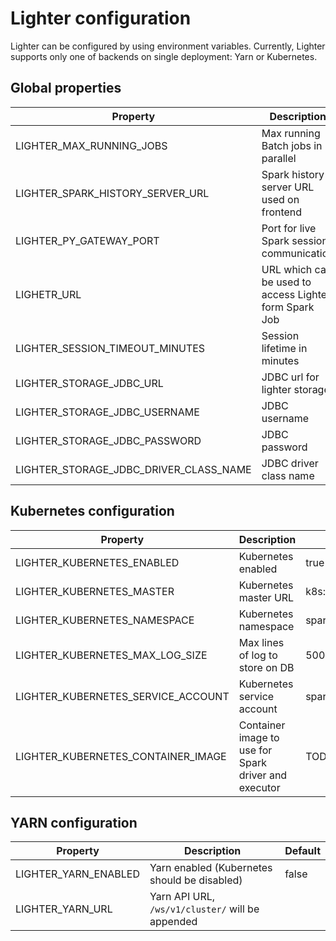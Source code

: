 # Lighter configuration

Lighter can be configured by using environment variables. Currently, Lighter supports only one of backends on single deployment: Yarn or Kubernetes.

## Global properties

| Property                               | Description                                            | Default                          |
| -------------------------------------- | ------------------------------------------------------ | -------------------------------- |
| LIGHTER_MAX_RUNNING_JOBS               | Max running Batch jobs in parallel                     | 5                                |
| LIGHTER_SPARK_HISTORY_SERVER_URL       | Spark history server URL used on frontend              | http://localhost/spark-history/  |
| LIGHTER_PY_GATEWAY_PORT                | Port for live Spark session communication              | 25333                            |
| LIGHETR_URL                            | URL which can be used to access Lighter form Spark Job | http://lighter.spark:8080        |
| LIGHTER_SESSION_TIMEOUT_MINUTES        | Session lifetime in minutes                            | 90                               |
| LIGHTER_STORAGE_JDBC_URL               | JDBC url for lighter storage                           | jdbc:h2:mem:lighter              |
| LIGHTER_STORAGE_JDBC_USERNAME          | JDBC username                                          | sa                               |
| LIGHTER_STORAGE_JDBC_PASSWORD          | JDBC password                                          |                                  |
| LIGHTER_STORAGE_JDBC_DRIVER_CLASS_NAME | JDBC driver class name                                 | org.h2.Driver                    |


## Kubernetes configuration

| Property                           | Description                                          | Default                                        |
| ---------------------------------- | ---------------------------------------------------- | ---------------------------------------------- |
| LIGHTER_KUBERNETES_ENABLED         | Kubernetes enabled                                   | true                                           |
| LIGHTER_KUBERNETES_MASTER          | Kubernetes master URL                                | k8s://kubernetes.default.svc.cluster.local:443 |
| LIGHTER_KUBERNETES_NAMESPACE       | Kubernetes namespace                                 | spark                                          |
| LIGHTER_KUBERNETES_MAX_LOG_SIZE    | Max lines of log to store on DB                      | 500                                            |
| LIGHTER_KUBERNETES_SERVICE_ACCOUNT | Kubernetes service account                           | spark                                          |
| LIGHTER_KUBERNETES_CONTAINER_IMAGE | Container image to use for Spark driver and executor | TODO                                           |


## YARN configuration

| Property                           | Description                                          | Default                                        |
| ---------------------------------- | ---------------------------------------------------- | ---------------------------------------------- |
| LIGHTER_YARN_ENABLED               | Yarn enabled (Kubernetes should be disabled)         | false                                          |
| LIGHTER_YARN_URL                   | Yarn API URL, `/ws/v1/cluster/` will be appended     |                                                |
